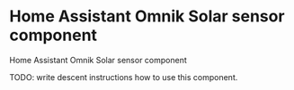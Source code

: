 # Home Assistant Omnik Solar sensor component
Home Assistant Omnik Solar sensor component

TODO: write descent instructions how to use this component.
